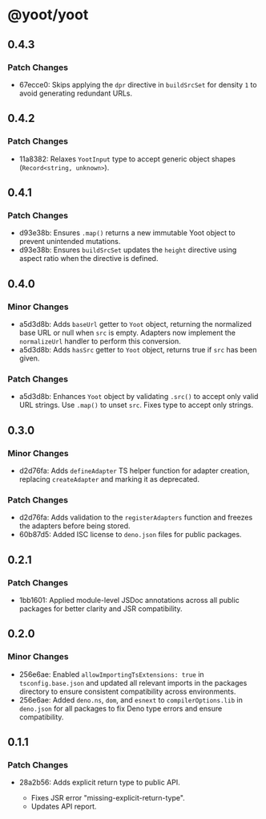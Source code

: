 # @yoot/yoot

## 0.4.3

### Patch Changes

- 67ecce0: Skips applying the `dpr` directive in `buildSrcSet` for density `1` to avoid generating redundant URLs.

## 0.4.2

### Patch Changes

- 11a8382: Relaxes `YootInput` type to accept generic object shapes (`Record<string, unknown>`).

## 0.4.1

### Patch Changes

- d93e38b: Ensures `.map()` returns a new immutable Yoot object to prevent unintended mutations.
- d93e38b: Ensures `buildSrcSet` updates the `height` directive using aspect ratio when the directive is defined.

## 0.4.0

### Minor Changes

- a5d3d8b: Adds `baseUrl` getter to `Yoot` object, returning the normalized base URL or null when `src` is empty.
  Adapters now implement the `normalizeUrl` handler to perform this conversion.
- a5d3d8b: Adds `hasSrc` getter to `Yoot` object, returns true if `src` has been given.

### Patch Changes

- a5d3d8b: Enhances `Yoot` object by validating `.src()` to accept only valid URL strings.
  Use `.map()` to unset `src`. Fixes type to accept only strings.

## 0.3.0

### Minor Changes

- d2d76fa: Adds `defineAdapter` TS helper function for adapter creation, replacing `createAdapter` and marking it as deprecated.

### Patch Changes

- d2d76fa: Adds validation to the `registerAdapters` function and freezes the adapters before being stored.
- 60b87d5: Added ISC license to `deno.json` files for public packages.

## 0.2.1

### Patch Changes

- 1bb1601: Applied module-level JSDoc annotations across all public packages for better clarity and JSR compatibility.

## 0.2.0

### Minor Changes

- 256e6ae: Enabled `allowImportingTsExtensions: true` in `tsconfig.base.json` and updated all relevant imports in the packages directory to ensure consistent compatibility across environments.
- 256e6ae: Added `deno.ns`, `dom`, and `esnext` to `compilerOptions.lib` in `deno.json` for all packages to fix Deno type errors and ensure compatibility.

## 0.1.1

### Patch Changes

- 28a2b56: Adds explicit return type to public API.

  - Fixes JSR error "missing-explicit-return-type".
  - Updates API report.
